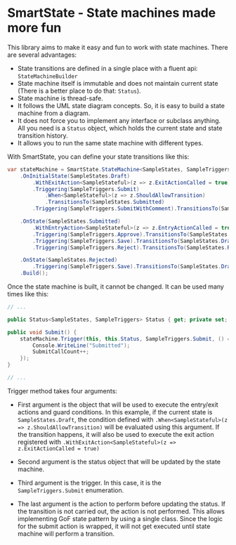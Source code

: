 # SmartState - State machines made more fun

This library aims to make it easy and fun to work with state machines. There are several advantages:

* State transitions are defined in a single place with a fluent api: `StateMachineBuilder`
* State machine itself is immutable and does not maintain current state (There is a better place to do that: `Status`).
* State machine is thread-safe.
* It follows the UML state diagram concepts. So, it is easy to build a state machine from a diagram.
* It does not force you to implement any interface or subclass anything. All you need is a `Status` object, which holds the current state and state transition history. 
* It allows you to run the same state machine with different types.

With SmartState, you can define your state transitions like this:

```csharp
var stateMachine = SmartState.StateMachine<SampleStates, SampleTriggers>
    .OnInitialState(SampleStates.Draft)
        .WithExitAction<SampleStateful>(z => z.ExitActionCalled = true)
        .Triggering(SampleTriggers.Submit)
            .When<SampleStateful>(z => z.ShouldAllowTransition)
            .TransitionsTo(SampleStates.Submitted)
        .Triggering(SampleTriggers.SubmitWithComment).TransitionsTo(SampleStates.Submitted)

    .OnState(SampleStates.Submitted)
        .WithEntryAction<SampleStateful>(z => z.EntryActionCalled = true)
        .Triggering(SampleTriggers.Approve).TransitionsTo(SampleStates.Approved)
        .Triggering(SampleTriggers.Save).TransitionsTo(SampleStates.Draft)
        .Triggering(SampleTriggers.Reject).TransitionsTo(SampleStates.Rejected)

    .OnState(SampleStates.Rejected)
        .Triggering(SampleTriggers.Save).TransitionsTo(SampleStates.Draft)
    .Build();
```

Once the state machine is built, it cannot be changed. It can be used many times like this:

```csharp
// ...

public Status<SampleStates, SampleTriggers> Status { get; private set; }

public void Submit() {
    stateMachine.Trigger(this, this.Status, SampleTriggers.Submit, () => {
        Console.WriteLine("Submitted");
        SubmitCallCount++;
    });
}

// ...
```

Trigger method takes four arguments:
* First argument is the object that will be used to execute the entry/exit actions and guard conditions. In this example, if the current state is `SampleStates.Draft`, the condition defined with `.When<SampleStateful>(z => z.ShouldAllowTransition)` will be evaluated using this argument. If the transition happens, it will also be used to execute the exit action registered with `.WithExitAction<SampleStateful>(z => z.ExitActionCalled = true)`

* Second argument is the status object that will be updated by the state machine. 

* Third argument is the trigger. In this case, it is the `SampleTriggers.Submit` enumeration. 

* The last argument is the action to perform before updating the status. If the transition is not carried out, the action is not performed. This allows implementing GoF state pattern by using a single class. Since the logic for the submit action is wrapped, it will not get executed until state machine will perform a transition. 
